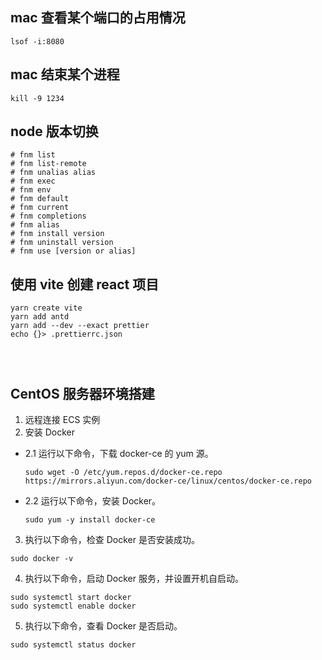 ## mac 查看某个端口的占用情况

```shell
lsof -i:8080
```

## mac 结束某个进程

```shell
kill -9 1234
```

## node 版本切换

```shell
# fnm list
# fnm list-remote
# fnm unalias alias
# fnm exec
# fnm env
# fnm default
# fnm current
# fnm completions
# fnm alias
# fnm install version
# fnm uninstall version
# fnm use [version or alias]

```

## 使用 vite 创建 react 项目

```shell
yarn create vite
yarn add antd
yarn add --dev --exact prettier
echo {}> .prettierrc.json




```

## CentOS 服务器环境搭建

1. 远程连接 ECS 实例
2. 安装 Docker

- 2.1 运行以下命令，下载 docker-ce 的 yum 源。

  ```shell
  sudo wget -O /etc/yum.repos.d/docker-ce.repo https://mirrors.aliyun.com/docker-ce/linux/centos/docker-ce.repo
  ```

- 2.2 运行以下命令，安装 Docker。

  ```shell
  sudo yum -y install docker-ce
  ```

3. 执行以下命令，检查 Docker 是否安装成功。

```shell
sudo docker -v
```

4. 执行以下命令，启动 Docker 服务，并设置开机自启动。

```shell
sudo systemctl start docker
sudo systemctl enable docker
```

5. 执行以下命令，查看 Docker 是否启动。

```shell
sudo systemctl status docker
```
